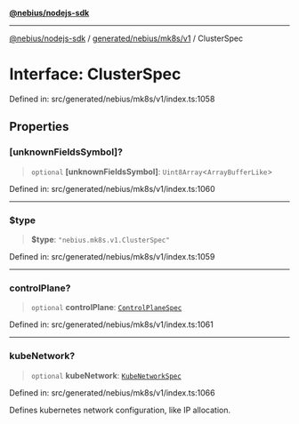 [**@nebius/nodejs-sdk**](../../../../../README.md)

***

[@nebius/nodejs-sdk](../../../../../README.md) / [generated/nebius/mk8s/v1](../README.md) / ClusterSpec

# Interface: ClusterSpec

Defined in: src/generated/nebius/mk8s/v1/index.ts:1058

## Properties

### \[unknownFieldsSymbol\]?

> `optional` **\[unknownFieldsSymbol\]**: `Uint8Array`\<`ArrayBufferLike`\>

Defined in: src/generated/nebius/mk8s/v1/index.ts:1060

***

### $type

> **$type**: `"nebius.mk8s.v1.ClusterSpec"`

Defined in: src/generated/nebius/mk8s/v1/index.ts:1059

***

### controlPlane?

> `optional` **controlPlane**: [`ControlPlaneSpec`](ControlPlaneSpec.md)

Defined in: src/generated/nebius/mk8s/v1/index.ts:1061

***

### kubeNetwork?

> `optional` **kubeNetwork**: [`KubeNetworkSpec`](KubeNetworkSpec.md)

Defined in: src/generated/nebius/mk8s/v1/index.ts:1066

Defines kubernetes network configuration, like IP allocation.
